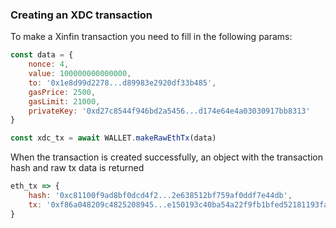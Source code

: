 ### Creating an XDC transaction
To make a Xinfin transaction you need to fill in the following params:
``` js
const data = {
    nonce: 4,
    value: 100000000000000,
    to: '0x1e8d99d2278...d89983e2920df33b485',
    gasPrice: 2500,
    gasLimit: 21000,
    privateKey: '0xd27c8544f946bd2a5456...d174e64e4a03030917bb8313'
}

const xdc_tx = await WALLET.makeRawEthTx(data)
```

When the transaction is created successfully, an object with the transaction hash and raw tx data is returned
``` js
eth_tx => {
    hash: '0xc81100f9ad8bf0dcd4f2...2e638512bf759af0ddf7e44db',
    tx: '0xf86a048209c4825208945...e150193c40ba54a22f9fb1bfed52181193fabc'
}
```
